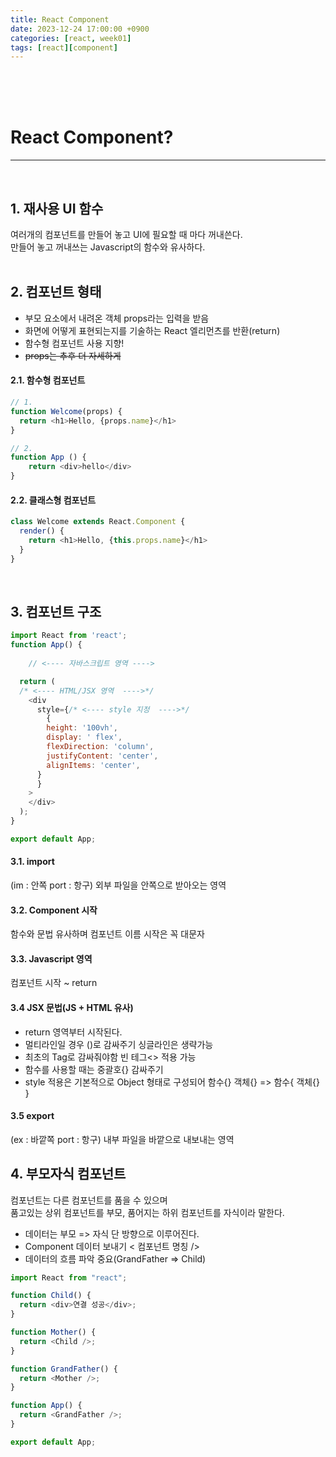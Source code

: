 ```yaml
---
title: React Component
date: 2023-12-24 17:00:00 +0900
categories: [react, week01]
tags: [react][component]
---
```


<br>
<br>
<br>

# React Component?
---
<br>

## 1. 재사용 UI 함수
여러개의 컴포넌트를 만들어 놓고 UI에 필요할 때 마다 꺼내쓴다.  
만들어 놓고 꺼내쓰는 Javascript의 함수와 유사하다.  
<br>

## 2. 컴포넌트 형태
- 부모 요소에서 내려온 객체 props라는 입력을 받음
- 화면에 어떻게 표현되는지를 기술하는 React 엘리먼츠를 반환(return)
- 함수형 컴포넌트 사용 지향!
- ~~props는 추후 더 자세하게~~

#### 2.1. 함수형 컴포넌트

```javascript
// 1.
function Welcome(props) {
  return <h1>Hello, {props.name}</h1>
}

// 2.
function App () {
	return <div>hello</div>
}
```

#### 2.2. 클래스형 컴포넌트
```javascript
class Welcome extends React.Component {
  render() {
    return <h1>Hello, {this.props.name}</h1>
  }
}
```  
<br>

## 3. 컴포넌트 구조

```javascript
import React from 'react';
function App() {
  
	// <---- 자바스크립트 영역 ---->

  return (
  /* <---- HTML/JSX 영역  ---->*/
    <div
      style={/* <---- style 지정  ---->*/
        {
        height: '100vh',
        display: ' flex',
        flexDirection: 'column',
        justifyContent: 'center',
        alignItems: 'center',
      }
      }
    >
    </div>
  );
}

export default App;
```

#### 3.1. import
(im : 안쪽 port : 항구) 외부 파일을 안쪽으로 받아오는 영역

#### 3.2. Component 시작 
함수와 문법 유사하며 컴포넌트 이름 시작은 꼭 대문자

#### 3.3. Javascript 영역 
컴포넌트 시작 ~ return

#### 3.4 JSX 문법(JS + HTML 유사)
- return 영역부터 시작된다.
- 멀티라인일 경우 ()로 감싸주기 싱글라인은 생략가능
- 최초의 Tag로 감싸줘야함 빈 테그<> 적용 가능  
- 함수를 사용할 때는 중괄호{} 감싸주기
- style 적용은 기본적으로 Object 형태로 구성되어 함수{} 객체{} => 함수{ 객체{} }

#### 3.5 export
(ex : 바깥쪽 port : 항구) 내부 파일을 바깥으로 내보내는 영역
<br>

## 4. 부모자식 컴포넌트
컴포넌트는 다른 컴포넌트를 품을 수 있으며  
품고있는 상위 컴포넌트를 부모, 품어지는 하위 컴포넌트를 자식이라 말한다.  

- 데이터는 부모 => 자식 단 방향으로 이루어진다.
- Component 데이터 보내기 < 컴포넌트 명칭 />
- 데이터의 흐름 파악 중요(GrandFather => Child)

```javascript
import React from "react";

function Child() {
  return <div>연결 성공</div>;
}

function Mother() {
  return <Child />;
}

function GrandFather() {
  return <Mother />;
}

function App() {
  return <GrandFather />;
}

export default App;
```